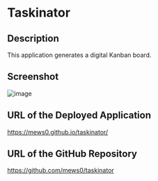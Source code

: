 # Taskinator

## Description
This application generates a digital Kanban board.

## Screenshot
![image](https://user-images.githubusercontent.com/83786253/122489768-088e5b00-cfa6-11eb-99b6-7082bc320205.png)

## URL of the Deployed Application
https://mews0.github.io/taskinator/

## URL of the GitHub Repository
https://github.com/mews0/taskinator
